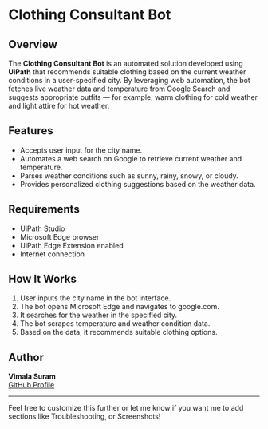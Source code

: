 # Clothing Consultant Bot

## Overview  
The **Clothing Consultant Bot** is an automated solution developed using **UiPath** that recommends suitable clothing based on the current weather conditions in a user-specified city. By leveraging web automation, the bot fetches live weather data and temperature from Google Search and suggests appropriate outfits — for example, warm clothing for cold weather and light attire for hot weather.

## Features  
- Accepts user input for the city name.  
- Automates a web search on Google to retrieve current weather and temperature.  
- Parses weather conditions such as sunny, rainy, snowy, or cloudy.  
- Provides personalized clothing suggestions based on the weather data.

## Requirements  
- UiPath Studio  
- Microsoft Edge browser  
- UiPath Edge Extension enabled  
- Internet connection  

## How It Works  
1. User inputs the city name in the bot interface.  
2. The bot opens Microsoft Edge and navigates to google.com.  
3. It searches for the weather in the specified city.  
4. The bot scrapes temperature and weather condition data.  
5. Based on the data, it recommends suitable clothing options.


## Author  
**Vimala Suram**  
[GitHub Profile](https://github.com/Vimala-Suram)  

---

Feel free to customize this further or let me know if you want me to add sections like Troubleshooting, or Screenshots!
